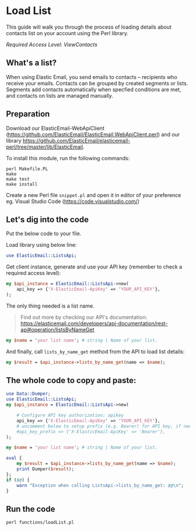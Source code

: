 # Load List

This guide will walk you through the process of loading details about contacts list on your account using the Perl library. 

*Required Access Level: ViewContacts*

## What's a list?
When using Elastic Email, you send emails to contacts – recipients who receive your emails. Contacts can be grouped by created segments or lists. Segments add contacts automatically when specfied conditions are met, and contacts on lists are managed manually.

## Preparation

Download our ElasticEmail-WebApiClient (https://github.com/ElasticEmail/ElasticEmail.WebApiClient.perl) and our library https://github.com/ElasticEmail/elasticemail-perl/tree/master/lib/ElasticEmail.

To install this module, run the following commands:

	perl Makefile.PL
	make
	make test
	make install
    
Create a new Perl file `snippet.pl` and open it in editor of your preference eg. Visual Studio Code (https://code.visualstudio.com/)

## Let's dig into the code

Put the below code to your file.

Load library using below line:

```perl
use ElasticEmail::ListsApi;
```

Get client instance, generate and use your API key (remember to check a required access level): 

```perl
my $api_instance = ElasticEmail::ListsApi->new(
    api_key => {'X-ElasticEmail-ApiKey' => 'YOUR_API_KEY'},
);
```

The only thing needed is a list name.

> Find out more by checking our API's documentation: https://elasticemail.com/developers/api-documentation/rest-api#operation/listsByNameGet

```perl
my $name = 'your list name'; # string | Name of your list.
```

And finally, call `lists_by_name_get` method from the API to load list details: 

```perl
my $result = $api_instance->lists_by_name_get(name => $name);
```

## The whole code to copy and paste:
```perl
use Data::Dumper;
use ElasticEmail::ListsApi;
my $api_instance = ElasticEmail::ListsApi->new(

    # Configure API key authorization: apikey
    api_key => {'X-ElasticEmail-ApiKey' => 'YOUR_API_KEY'},
    # uncomment below to setup prefix (e.g. Bearer) for API key, if needed
    #api_key_prefix => {'X-ElasticEmail-ApiKey' => 'Bearer'},
);

my $name = 'your list name'; # string | Name of your list.

eval {
    my $result = $api_instance->lists_by_name_get(name => $name);
    print Dumper($result);
};
if ($@) {
    warn "Exception when calling ListsApi->lists_by_name_get: $@\n";
}
```

## Run the code
```
perl functions/loadList.pl
```